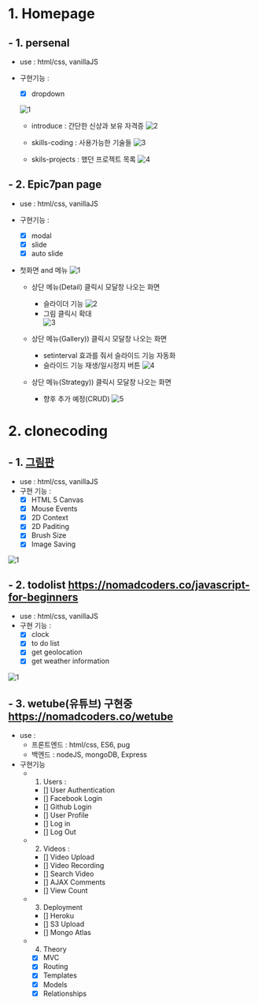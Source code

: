 # 1. Homepage

## - 1. persenal

- use : html/css, vanillaJS
- 구현기능 :

  - [x] dropdown

  ![1](https://user-images.githubusercontent.com/73215507/119751455-2e0fd380-bed6-11eb-90d3-21874516d713.jpg)

  - introduce : 간단한 신상과 보유 자격증
    ![2](https://user-images.githubusercontent.com/73215507/119751457-2f410080-bed6-11eb-9c77-b373746a4d83.jpg)

  - skills-coding : 사용가능한 기술들
    ![3](https://user-images.githubusercontent.com/73215507/119751458-2f410080-bed6-11eb-86a6-156c7ba70fbf.jpg)

  - skils-projects : 했던 프로젝트 목록
    ![4](https://user-images.githubusercontent.com/73215507/119751459-2fd99700-bed6-11eb-9c9f-d38d367f2edb.jpg)

## - 2. Epic7pan page

- use : html/css, vanillaJS
- 구현기능 :
  - [x] modal
  - [x] slide
  - [x] auto slide
- 첫화면 and 메뉴
  ![1](https://user-images.githubusercontent.com/73215507/119752061-43393200-bed7-11eb-86b3-3e127a18f07c.jpg)

  - 상단 메뉴(Detail) 클릭시 모달창 나오는 화면
    - 슬라이더 기능
      ![2](https://user-images.githubusercontent.com/73215507/119752062-43d1c880-bed7-11eb-8937-03020d8a012c.jpg)
    - 그림 클릭시 확대  
      ![3](https://user-images.githubusercontent.com/73215507/119752064-446a5f00-bed7-11eb-86ca-c78475190eb1.jpg)
  - 상단 메뉴(Gallery)) 클릭시 모달창 나오는 화면

    - setinterval 효과를 줘서 슬라이드 기능 자동화
    - 슬라이드 기능 재생/일시정지 버튼
      ![4](https://user-images.githubusercontent.com/73215507/119752068-4502f580-bed7-11eb-851f-50fc804aa7ee.jpg)

  - 상단 메뉴(Strategy)) 클릭시 모달창 나오는 화면

    - 향후 추가 예정(CRUD)
      ![5](https://user-images.githubusercontent.com/73215507/119752058-42080500-bed7-11eb-8a70-e3dea8f1fd85.jpg)

# 2. clonecoding

## - 1. <a href="https://nomadcoders.co/javascript-for-beginners-2" blank="_blank">그림판</a>

- use : html/css, vanillaJS
- 구현 기능 :
  - [x] HTML 5 Canvas
  - [x] Mouse Events
  - [x] 2D Context
  - [x] 2D Paditing
  - [x] Brush Size
  - [x] Image Saving

![1](https://user-images.githubusercontent.com/73215507/119764289-15aab380-beec-11eb-8e05-9a773088af3f.jpg)

## - 2. todolist https://nomadcoders.co/javascript-for-beginners

- use : html/css, vanillaJS
- 구현 기능 :
  - [x] clock
  - [x] to do list
  - [x] get geolocation
  - [x] get weather information

![1](https://user-images.githubusercontent.com/73215507/119764307-1cd1c180-beec-11eb-8b8d-8bf953f8800a.jpg)

## - 3. wetube(유튜브) 구현중 https://nomadcoders.co/wetube

- use :
  - 프론트엔드 : html/css, ES6, pug
  - 백엔드 : nodeJS, mongoDB, Express
- 구현기능
  - 1. Users :
    - [] User Authentication
    - [] Facebook Login
    - [] Github Login
    - [] User Profile
    - [] Log in
    - [] Log Out
  - 2. Videos :
    - [] Video Upload
    - [] Video Recording
    - [] Search Video
    - [] AJAX Comments
    - [] View Count
  - 3. Deployment
    - [] Heroku
    - [] S3 Upload
    - [] Mongo Atlas
  - 4. Theory
    - [x] MVC
    - [x] Routing
    - [x] Templates
    - [x] Models
    - [x] Relationships
